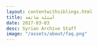 ```yaml
---
layout: contentwithsiblings.html
title: أسئلة شائعة
date: 2017-03-03
desc: Syrian Archive Staff
image: "/assets/about/faq.png"
---
```

